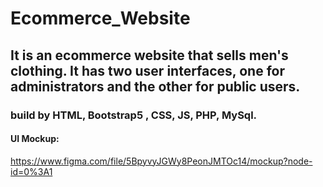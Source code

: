 # Ecommerce_Website 

## It is an ecommerce website that sells men's clothing. It has two user interfaces, one for administrators and the other for public users.

### build by HTML, Bootstrap5 , CSS, JS, PHP, MySql. 


#### UI Mockup: 
https://www.figma.com/file/5BpyvyJGWy8PeonJMTOc14/mockup?node-id=0%3A1
